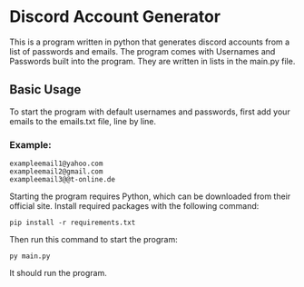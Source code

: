 # Discord Account Generator

This is a program written in python that generates discord accounts from a list of passwords and emails.
The program comes with Usernames and Passwords built into the program. They are written in lists in the main.py file.

## Basic Usage
To start the program with default usernames and passwords, first add your emails to the emails.txt file, line by line.

### Example:
```
exampleemail1@yahoo.com
exampleemail2@gmail.com
exampleemail3@@t-online.de
```

Starting the program requires Python, which can be downloaded from their official site. Install required packages with the following command:
```
pip install -r requirements.txt
```
Then run this command to start the program:
```
py main.py
```

It should run the program.
